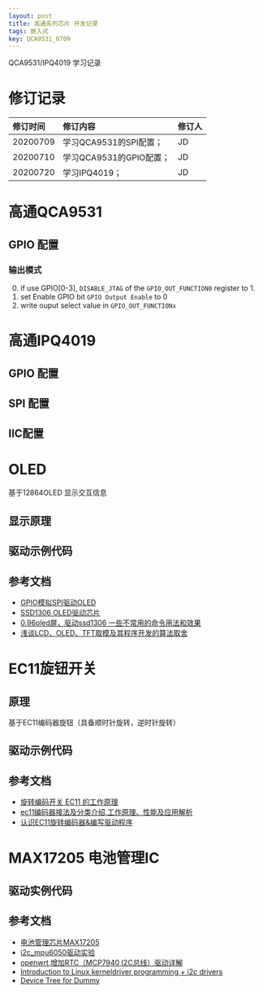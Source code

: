 ```yaml
---
layout: post
title: 高通系列芯片 开发记录
tags: 嵌入式
key: QCA9531_0709
---
```


QCA9531/IPQ4019 学习记录

<!--more-->

# 修订记录

| 修订时间 | 修订内容                | 修订人 |
| :------- | :---------------------- | :----- |
| 20200709 | 学习QCA9531的SPI配置；  | JD     |
| 20200710 | 学习QCA9531的GPIO配置； | JD     |
| 20200720 | 学习IPQ4019；           | JD     |



# 高通QCA9531
## GPIO 配置
### 输出模式
0. if use GPIO[0-3], `DISABLE_JTAG` of the `GPIO_OUT_FUNCTION0` register to 1.
1. set Enable GPIO bit `GPIO Output Enable` to 0
2. write ouput select value in `GPIO_OUT_FUNCTIONx`

# 高通IPQ4019
## GPIO 配置
## SPI 配置
## IIC配置

# OLED 
基于12864OLED 显示交互信息
## 显示原理

## 驱动示例代码

## 参考文档
- [GPIO模拟SPI驱动OLED](https://blog.csdn.net/qq_22863733/article/details/81395553)
- [SSD1306 OLED驱动芯片](https://blog.csdn.net/qq_39829913/article/details/104716829)
- [0.96oled屏，驱动ssd1306 一些不常用的命令用法和效果](https://blog.csdn.net/yxy244/article/details/90480099)
- [浅谈LCD、OLED、TFT取模及其程序开发的算法取舍](https://blog.csdn.net/yagnruinihao/article/details/47133455)

# EC11旋钮开关
## 原理
基于EC11编码器旋钮（具备顺时针旋转，逆时针旋转） 
## 驱动示例代码

## 参考文档
- [旋转编码开关 EC11 的工作原理](https://blog.csdn.net/lovelijiapu/article/details/99584590)
- [ec11编码器接法及分类介绍,工作原理、性能及应用解析](http://www.elecfans.com/d/642400.html)
- [认识EC11旋转编码器&编写驱动程序](https://www.jianshu.com/p/41fa67ecb248)


# MAX17205 电池管理IC



## 驱动实例代码

## 参考文档
- [电池管理芯片MAX17205](https://www.maximintegrated.com/cn/products/power/battery-management/MAX17205.html)
- [i2c_mpu6050驱动实验](https://tutorial.linux.doc.embedfire.com/zh_CN/latest/linux_driver/i2c_mpu6050.html)
- [openwrt 增加RTC（MCP7940 I2C总线）驱动详解](https://blog.csdn.net/xhoufei2010/article/details/51791322)
- [Introduction to Linux kerneldriver programming + i2c drivers](https://bootlin.com/pub/conferences/2018/elc/opdenacker-kernel-programming-device-model-i2c/kernel-programming-device-model-i2c.pdf)
- [Device Tree for Dummy](https://bootlin.com/pub/conferences/2014/elc/petazzoni-device-tree-dummies/petazzoni-device-tree-dummies.pdf)
